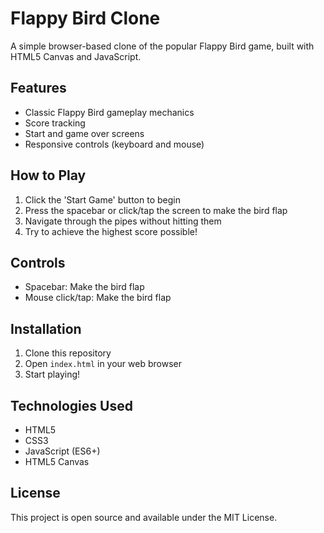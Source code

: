# Flappy Bird Clone

A simple browser-based clone of the popular Flappy Bird game, built with HTML5 Canvas and JavaScript.

## Features

- Classic Flappy Bird gameplay mechanics
- Score tracking
- Start and game over screens
- Responsive controls (keyboard and mouse)

## How to Play

1. Click the 'Start Game' button to begin
2. Press the spacebar or click/tap the screen to make the bird flap
3. Navigate through the pipes without hitting them
4. Try to achieve the highest score possible!

## Controls

- Spacebar: Make the bird flap
- Mouse click/tap: Make the bird flap

## Installation

1. Clone this repository
2. Open `index.html` in your web browser
3. Start playing!

## Technologies Used

- HTML5
- CSS3
- JavaScript (ES6+)
- HTML5 Canvas

## License

This project is open source and available under the MIT License.